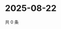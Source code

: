 # 2025-08-22

共 0 条

<!-- BEGIN ZHIHUQUESTIONS -->
<!-- 最后更新时间 Fri Aug 22 2025 13:12:12 GMT+0800 (China Standard Time) -->

<!-- END ZHIHUQUESTIONS -->
